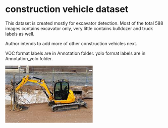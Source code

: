 # construction vehicle dataset

This dataset is created mostly for excavator detection. 
Most of the total 588 images contains excavator only, very little contains bulldozer and truck labels as well.

Author intends to add more of other construction vehicles next.

VOC format labels are in Annotation folder.
 yolo format labels are in Annotation_yolo folder.
 
![excavator img example](https://github.com/Kerou-Z/construction_vehicle_dataset/blob/master/cons_vehcl_dataset/jpgimages/101.jpg)
